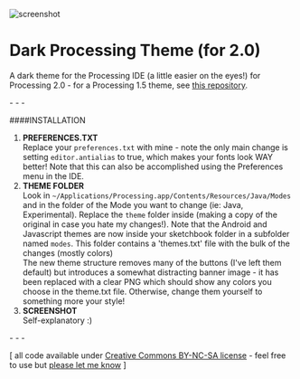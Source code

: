 ![screenshot](https://raw.github.com/jeffThompson/DarkProcessingTheme_2.0/master/screenshot.png)

Dark Processing Theme (for 2.0)
===================

A dark theme for the Processing IDE (a little easier on the eyes!) for Processing 2.0 - for a Processing 1.5 theme, see [this repository](https://github.com/jeffThompson/DarkProcessingTheme).

\- \- \-

####INSTALLATION
1. **PREFERENCES.TXT**  
Replace your `preferences.txt` with mine - note the only main change is setting `editor.antialias` to true, which makes your fonts look WAY better!  Note that this can also be accomplished using the Preferences menu in the IDE.
2. **THEME FOLDER**  
Look in `~/Applications/Processing.app/Contents/Resources/Java/Modes` and in the folder of the Mode you want to change (ie: Java, Experimental).  Replace the `theme` folder inside (making a copy of the original in case you hate my changes!). Note that the Android and Javascript themes are now inside your sketchbook folder in a subfolder named `modes`.
This folder contains a 'themes.txt' file with the bulk of the changes (mostly colors)  
The new theme structure removes many of the buttons (I've left them default) but introduces a somewhat distracting banner image - it has been replaced with a clear PNG which should show any colors you choose in the theme.txt file. Otherwise, change them yourself to something more your style!
3. **SCREENSHOT**  
Self-explanatory :)

\- \- \-

\[ all code available under [Creative Commons BY-NC-SA license](http://creativecommons.org/licenses/by-nc-sa/3.0/) - feel free to use but [please let me know](http://www.jeffreythompson.org) \]
